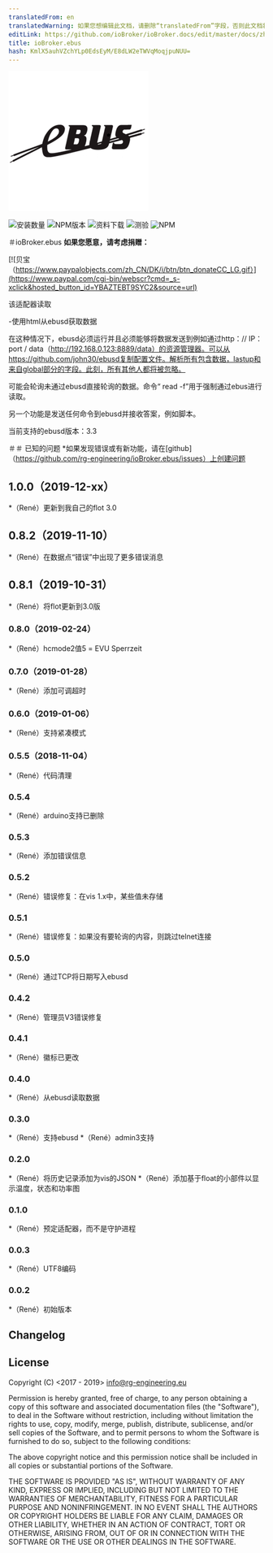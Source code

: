 ```yaml
---
translatedFrom: en
translatedWarning: 如果您想编辑此文档，请删除“translatedFrom”字段，否则此文档将再次自动翻译
editLink: https://github.com/ioBroker/ioBroker.docs/edit/master/docs/zh-cn/adapterref/iobroker.ebus/README.md
title: ioBroker.ebus
hash: KmlX5auhVZchYLp0EdsEyM/E8dLW2eTWVqMoqjpuNUU=
---
```

![商标](../../../en/adapterref/iobroker.ebus/admin/ebus.png)

![安装数量](http://iobroker.live/badges/ebus-stable.svg)
![NPM版本](https://img.shields.io/npm/v/iobroker.ebus.svg)
![资料下载](https://img.shields.io/npm/dm/iobroker.ebus.svg)
![测验](https://travis-ci.org/rg-engineering/ioBroker.ebus.svg?branch=master)
![NPM](https://nodei.co/npm/iobroker.ebus.png?downloads=true)

＃ioBroker.ebus
**如果您愿意，请考虑捐赠：**

[![贝宝（https://www.paypalobjects.com/zh_CN/DK/i/btn/btn_donateCC_LG.gif）](https://www.paypal.com/cgi-bin/webscr?cmd=_s-xclick&hosted_button_id=YBAZTEBT9SYC2&source=url)

该适配器读取

-使用html从ebusd获取数据

在这种情况下，ebusd必须运行并且必须能够将数据发送到例如通过http：// IP：port / data（http://192.168.0.123:8889/data）的资源管理器。可以从https://github.com/john30/ebusd复制配置文件。解析所有包含数据，lastup和来自global部分的字段。此刻，所有其他人都将被忽略。

可能会轮询未通过ebusd直接轮询的数据。命令“ read -f”用于强制通过ebus进行读取。

另一个功能是发送任何命令到ebusd并接收答案，例如脚本。

当前支持的ebusd版本：3.3

＃＃ 已知的问题
*如果发现错误或有新功能，请在[github]（https://github.com/rg-engineering/ioBroker.ebus/issues）上创建问题

## 1.0.0（2019-12-xx）
*（René）更新到我自己的flot 3.0

## 0.8.2（2019-11-10）
*（René）在数据点“错误”中出现了更多错误消息

## 0.8.1（2019-10-31）
*（René）将flot更新到3.0版

### 0.8.0（2019-02-24）
*（René）hcmode2值5 = EVU Sperrzeit

### 0.7.0（2019-01-28）
*（René）添加可调超时

### 0.6.0（2019-01-06）
*（René）支持紧凑模式

### 0.5.5（2018-11-04）
*（René）代码清理

### 0.5.4
*（René）arduino支持已删除

### 0.5.3
*（René）添加错误信息

### 0.5.2
*（René）错误修复：在vis 1.x中，某些值未存储

### 0.5.1
*（René）错误修复：如果没有要轮询的内容，则跳过telnet连接

### 0.5.0
*（René）通过TCP将日期写入ebusd

### 0.4.2
*（René）管理员V3错误修复

### 0.4.1
*（René）徽标已更改

### 0.4.0
*（René）从ebusd读取数据

### 0.3.0
*（René）支持ebusd
*（René）admin3支持

### 0.2.0
*（René）将历史记录添加为vis的JSON
*（René）添加基于float的小部件以显示温度，状态和功率图

### 0.1.0
*（René）预定适配器，而不是守护进程

### 0.0.3
*（René）UTF8编码

### 0.0.2
*（René）初始版本

## Changelog

## License
Copyright (C) <2017 - 2019>  <info@rg-engineering.eu>

Permission is hereby granted, free of charge, to any person obtaining a copy of this software and associated documentation files (the "Software"), to deal in the Software without restriction, including without limitation the rights to use, copy, modify, merge, publish, distribute, sublicense, and/or sell copies of the Software, and to permit persons to whom the Software is furnished to do so, subject to the following conditions:

The above copyright notice and this permission notice shall be included in all copies or substantial portions of the Software.

THE SOFTWARE IS PROVIDED "AS IS", WITHOUT WARRANTY OF ANY KIND, EXPRESS OR IMPLIED, INCLUDING BUT NOT LIMITED TO THE WARRANTIES OF MERCHANTABILITY, FITNESS FOR A PARTICULAR PURPOSE AND NONINFRINGEMENT. IN NO EVENT SHALL THE AUTHORS OR COPYRIGHT HOLDERS BE LIABLE FOR ANY CLAIM, DAMAGES OR OTHER LIABILITY, WHETHER IN AN ACTION OF CONTRACT, TORT OR OTHERWISE, ARISING FROM, OUT OF OR IN CONNECTION WITH THE SOFTWARE OR THE USE OR OTHER DEALINGS IN THE SOFTWARE.